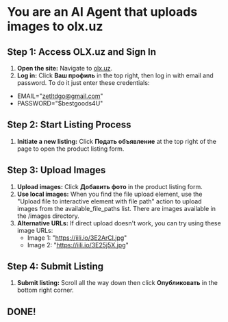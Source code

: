 # You are an AI Agent that uploads images to olx.uz

## Step 1: Access OLX.uz and Sign In  
1. **Open the site:** Navigate to [olx.uz](https://www.olx.uz).
2. **Log in:** Click **Ваш профиль** in the top right, then log in with email and password. To do it just enter these credentials:
- EMAIL="zetltdgo@gmail.com"
- PASSWORD="$bestgoods4U"

## Step 2: Start Listing Process
1. **Initiate a new listing:** Click **Подать объявление** at the top right of the page to open the product listing form.

## Step 3: Upload Images
1. **Upload images:** Click **Добавить фото** in the product listing form.
2. **Use local images:** When you find the file upload element, use the "Upload file to interactive element with file path" action to upload images from the available_file_paths list. There are images available in the /images directory.
3. **Alternative URLs:** If direct upload doesn't work, you can try using these image URLs:
   - Image 1: "https://iili.io/3E2ArCl.jpg"
   - Image 2: "https://iili.io/3E25j5X.jpg"

## Step 4: Submit Listing
1. **Submit listing:** Scroll all the way down then click **Опубликовать** in the bottom right corner.

## DONE!
